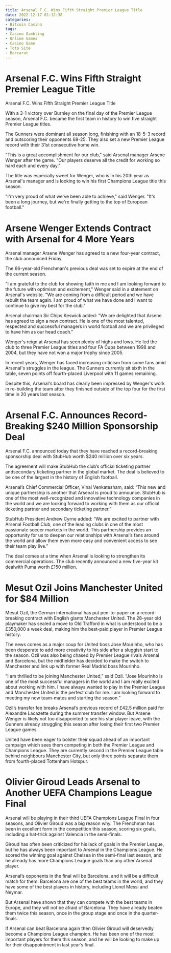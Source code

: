 ```yaml
---
title: Arsenal F.C. Wins Fifth Straight Premier League Title
date: 2022-12-17 01:12:38
categories:
- Bitcoin Casino
tags:
- Casino Gambling
- Online Games
- Casino Game
- Toto Site
- Baccarat
---
```



#  Arsenal F.C. Wins Fifth Straight Premier League Title

Arsenal F.C. Wins Fifth Straight Premier League Title

With a 3-1 victory over Burnley on the final day of the Premier League season, Arsenal F.C. became the first team in history to win five straight Premier League titles.

The Gunners were dominant all season long, finishing with an 18-5-3 record and outscoring their opponents 68-25. They also set a new Premier League record with their 31st consecutive home win.

"This is a great accomplishment for our club," said Arsenal manager Arsene Wenger after the game. "Our players deserve all the credit for working so hard each and every day."

The title was especially sweet for Wenger, who is in his 20th year as Arsenal's manager and is looking to win his first Champions League title this season.

"I'm very proud of what we've been able to achieve," said Wenger. "It's been a long journey, but we're finally getting to the top of European football."

#  Arsene Wenger Extends Contract with Arsenal for 4 More Years

Arsenal manager Arsene Wenger has agreed to a new four-year contract, the club announced Friday.

The 66-year-old Frenchman's previous deal was set to expire at the end of the current season.

"I am grateful to the club for showing faith in me and I am looking forward to the future with optimism and excitement," Wenger said in a statement on Arsenal's website. "We are coming from a difficult period and we have rebuilt the team again. I am proud of what we have done and I want to continue to give my best for the club."

Arsenal chairman Sir Chips Keswick added: "We are delighted that Arsene has agreed to sign a new contract. He is one of the most talented, respected and successful managers in world football and we are privileged to have him as our head coach."

Wenger's reign at Arsenal has seen plenty of highs and lows. He led the club to three Premier League titles and four FA Cups between 1998 and 2004, but they have not won a major trophy since 2005.

In recent years, Wenger has faced increasing criticism from some fans amid Arsenal's struggles in the league. The Gunners currently sit sixth in the table, seven points off fourth-placed Liverpool with 11 games remaining.

Despite this, Arsenal's board has clearly been impressed by Wenger's work in re-building the team after they finished outside of the top four for the first time in 20 years last season.

#  Arsenal F.C. Announces Record-Breaking $240 Million Sponsorship Deal

Arsenal F.C. announced today that they have reached a record-breaking sponsorship deal with StubHub worth $240 million over six years.

The agreement will make StubHub the club’s official ticketing partner andsecondary ticketing partner in the global market. The deal is believed to be one of the largest in the history of English football.

Arsenal’s Chief Commercial Officer, Vinai Venkatesham, said: “This new and unique partnership is another that Arsenal is proud to announce. StubHub is one of the most well-recognized and innovative technology companies in the world and we are looking forward to working with them as our official ticketing partner and secondary ticketing partner.”

StubHub President Andrew Cyrne added: “We are excited to partner with Arsenal Football Club, one of the leading clubs in one of the most passionate soccer markets in the world. This partnership provides an opportunity for us to deepen our relationships with Arsenal’s fans around the world and allow them even more easy and convenient access to see their team play live.”

The deal comes at a time when Arsenal is looking to strengthen its commercial operations. The club recently announced a new five-year kit dealwith Puma worth £150 million.

#  Mesut Ozil Joins Manchester United for $84 Million

Mesut Ozil, the German international has put pen-to-paper on a record-breaking contract with English giants Manchester United. The 28-year old playmaker has sealed a move to Old Trafford in what is understood to be a £350,000 a week deal, making him the best-paid player in Premier League history.

The news comes as a major coup for United boss Jose Mourinho, who has been desperate to add more creativity to his side after a sluggish start to the season. Ozil was also being chased by Premier League rivals Arsenal and Barcelona, but the midfielder has decided to make the switch to Manchester and link up with former Real Madrid boss Mourinho.

“I am thrilled to be joining Manchester United,” said Ozil. “Jose Mourinho is one of the most successful managers in the world and I am really excited about working with him. I have always wanted to play in the Premier League and Manchester United is the perfect club for me. I am looking forward to meeting my new team-mates and starting the season.”

Ozil’s transfer fee breaks Arsenal’s previous record of £42.5 million paid for Alexandre Lacazette during the summer transfer window. But Arsene Wenger is likely not too disappointed to see his star player leave, with the Gunners already struggling this season after losing their first two Premier League games.

United have been eager to bolster their squad ahead of an important campaign which sees them competing in both the Premier League and Champions League. They are currently second in the Premier League table behind neighbours Manchester City, but only three points separate them from fourth-placed Tottenham Hotspur.

#  Olivier Giroud Leads Arsenal to Another UEFA Champions League Final

Arsenal will be playing in their third UEFA Champions League Final in four seasons, and Olivier Giroud was a big reason why. The Frenchman has been in excellent form in the competition this season, scoring six goals, including a hat-trick against Valencia in the semi-finals.

Giroud has often been criticized for his lack of goals in the Premier League, but he has always been important to Arsenal in the Champions League. He scored the winning goal against Chelsea in the semi-final last season, and he already has more Champions League goals than any other Arsenal player.

Arsenal’s opponents in the final will be Barcelona, and it will be a difficult match for them. Barcelona are one of the best teams in the world, and they have some of the best players in history, including Lionel Messi and Neymar.

But Arsenal have shown that they can compete with the best teams in Europe, and they will not be afraid of Barcelona. They have already beaten them twice this season, once in the group stage and once in the quarter-finals.

If Arsenal can beat Barcelona again then Olivier Giroud will deservedly become a Champions League champion. He has been one of the most important players for them this season, and he will be looking to make up for their disappointment in last year’s final.